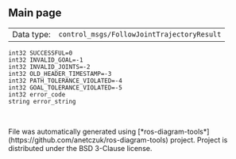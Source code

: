 <!--
File was automatically generated using 'ros-diagram-tools' project.
Project is distributed under the BSD 3-Clause license.
-->

## Main page

|     |     |
| --- | --- |
| Data type: | `control_msgs/FollowJointTrajectoryResult` |

```
int32 SUCCESSFUL=0
int32 INVALID_GOAL=-1
int32 INVALID_JOINTS=-2
int32 OLD_HEADER_TIMESTAMP=-3
int32 PATH_TOLERANCE_VIOLATED=-4
int32 GOAL_TOLERANCE_VIOLATED=-5
int32 error_code
string error_string


```


</br>
File was automatically generated using [*ros-diagram-tools*](https://github.com/anetczuk/ros-diagram-tools) project.
Project is distributed under the BSD 3-Clause license.
